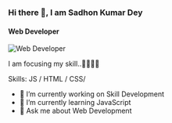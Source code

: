 ### Hi there 👋, I am Sadhon Kumar Dey
#### Web Developer
![Web Developer](https://pbs.twimg.com/media/F6OCQhKboAA4hWU?format=webp&name=small)

I am focusing my skill..🧑‍🦱👩‍🎓

Skills:  JS / HTML / CSS/

- 🔭 I’m currently working on Skill Development 
- 🌱 I’m currently learning JavaScript 
- 💬 Ask me about Web Development 


 
